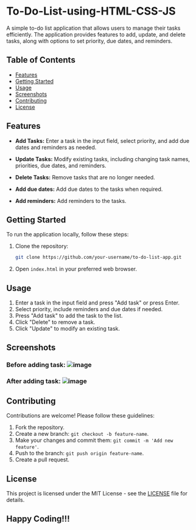 # To-Do-List-using-HTML-CSS-JS

A simple to-do list application that allows users to manage their tasks efficiently. The application provides features to add, update, and delete tasks, along with options to set priority, due dates, and reminders.

## Table of Contents

- [Features](#features)
- [Getting Started](#getting-started)
- [Usage](#usage)
- [Screenshots](#screenshots)
- [Contributing](#contributing)
- [License](#license)

## Features

- **Add Tasks:** Enter a task in the input field, select priority, and add due dates and reminders as needed.

- **Update Tasks:** Modify existing tasks, including changing task names, priorities, due dates, and reminders.

- **Delete Tasks:** Remove tasks that are no longer needed.

- **Add due dates:** Add due dates to the tasks when required.

- **Add reminders:** Add reminders to the tasks.

## Getting Started

To run the application locally, follow these steps:

1. Clone the repository:

   ```bash
   git clone https://github.com/your-username/to-do-list-app.git
   ```

2. Open `index.html` in your preferred web browser.

## Usage

1. Enter a task in the input field and press "Add task" or press Enter.
2. Select priority, include reminders and due dates if needed.
3. Press "Add task" to add the task to the list.
4. Click "Delete" to remove a task.
5. Click "Update" to modify an existing task.

## Screenshots

### Before adding task: ![image](https://github.com/Kp4103/To-Do-List-using-HTML-CSS-JS/assets/97142774/5baf7c48-3ef5-4b0b-a314-86b468f4a637)

### After adding task: ![image](https://github.com/Kp4103/To-Do-List-using-HTML-CSS-JS/assets/97142774/01d58f0b-145f-452e-a489-104d0be7c652)


## Contributing

Contributions are welcome! Please follow these guidelines:

1. Fork the repository.
2. Create a new branch: `git checkout -b feature-name`.
3. Make your changes and commit them: `git commit -m 'Add new feature'`.
4. Push to the branch: `git push origin feature-name`.
5. Create a pull request.

## License

This project is licensed under the MIT License - see the [LICENSE](LICENSE) file for details.

## Happy Coding!!!
